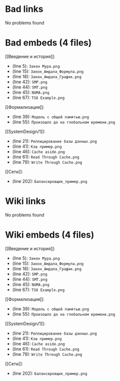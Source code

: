 # Bad links
No problems found

# Bad embeds (4 files)
[[Введение и история]]:
- (line 5): `Закон Мура.png`
- (line 15): `Закон_Амдала_Формула.png`
- (line 18): `Закон_Амдала_График.png`
- (line 42): `SMP.png`
- (line 44): `SMT.png`
- (line 45): `NUMA.png`
- (line 67): `TSO Example.png`


[[Формализация]]:
- (line 39): `Модель с общей памятью.png`
- (line 55): `Произошло до на глобальном времени.png`


[[SystemDesign/1]]:
- (line 21): `Реплицирование базы данных.png`
- (line 41): `Кэш пример.png`
- (line 46): `Cache aside.png`
- (line 61): `Read Through Cache.png`
- (line 79): `Write Through Cache.png`


[[Сети]]:
- (line 202): `Балансировщик_пример.png`


# Wiki links
No problems found

# Wiki embeds (4 files)
[[Введение и история]]:
- (line 5): `Закон Мура.png`
- (line 15): `Закон_Амдала_Формула.png`
- (line 18): `Закон_Амдала_График.png`
- (line 42): `SMP.png`
- (line 44): `SMT.png`
- (line 45): `NUMA.png`
- (line 67): `TSO Example.png`


[[Формализация]]:
- (line 39): `Модель с общей памятью.png`
- (line 55): `Произошло до на глобальном времени.png`


[[SystemDesign/1]]:
- (line 21): `Реплицирование базы данных.png`
- (line 41): `Кэш пример.png`
- (line 46): `Cache aside.png`
- (line 61): `Read Through Cache.png`
- (line 79): `Write Through Cache.png`


[[Сети]]:
- (line 202): `Балансировщик_пример.png`



